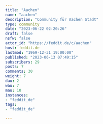 ```yaml
---
title: "Aachen" 
name: "aachen"
description: "Community für Aachen Stadt"
type: community
date: "2023-06-22 02:20:26"
draft: false
nsfw: false
actor_id: "https://feddit.de/c/aachen"
host: feddit.de
lastmod: "1969-12-31 19:00:00"
published: "2023-06-13 07:49:15"
subscribers: 29
posts: 7
comments: 30
weight: 7
dau: 2
wau: 7
mau: 10
instances:
- "feddit_de"
tags: 
- "feddit_de"

---
```

